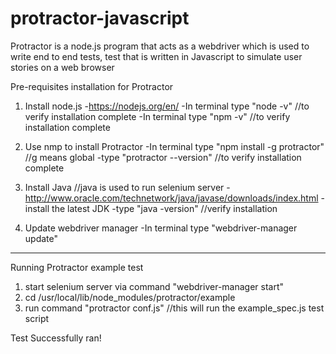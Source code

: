 # protractor-javascript
Protractor is a node.js program that acts as a webdriver which is used to write end to end tests, test that is written in Javascript to simulate user stories on a web browser

Pre-requisites installation for Protractor 

1. Install node.js
-https://nodejs.org/en/
-In terminal type "node -v"  //to verify installation complete
-In terminal type "npm -v"  //to verify installation complete

2. Use nmp to install Protractor
-In terminal type "npm install -g protractor"  //g means global
-type "protractor --version"  //to verify installation complete

3. Install Java  //java is used to run selenium server
-http://www.oracle.com/technetwork/java/javase/downloads/index.html
-install the latest JDK
-type "java -version" //verify installation

4. Update webdriver manager
-In terminal type "webdriver-manager update"

----------------------------------------------------------------------------

Running Protractor example test

1. start selenium server via command "webdriver-manager start"
2. cd /usr/local/lib/node_modules/protractor/example
3. run command "protractor conf.js"  //this will run the example_spec.js test script

Test Successfully ran!


